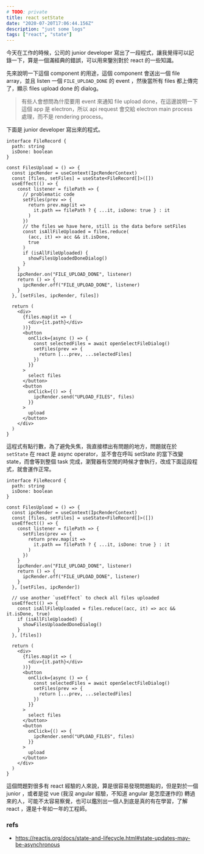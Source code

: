 ```yaml
---
# TODO: private
title: react setState
date: "2020-07-20T17:06:44.156Z"
description: "just some logs"
tags: ["react", "state"]
---
```


今天在工作的時候，公司的 junior developer 寫出了一段程式，讓我覺得可以記錄一下，算是一個滿經典的錯誤，可以用來鑒別對於 react 的一些知識。

先來說明一下這個 component 的用途，這個 component 會送出一個 file array，並且 listen 一個 `FILE_UPLOAD_DONE` 的 event ，然後當所有 files 都上傳完了，顯示 files upload done 的 dialog。

> 有些人會想問為什麼要用 event 來通知 file upload done，在這邊說明一下這個 app 是 electron，所以 api request 會交給 electron main process 處理，而不是 rendering process。

下面是 junior developer 寫出來的程式。

```tsx
interface FileRecord {
  path: string
  isDone: boolean
}

const FilesUpload = () => {
  const ipcRender = useContext(IpcRenderContext)
  const [files, setFiles] = useState<FileRecord[]>([])
  useEffect(() => {
    const listener = filePath => {
      // problematic code
      setFiles(prev => {
        return prev.map(it =>
          it.path == filePath ? { ...it, isDone: true } : it
        )
      })
      // the files we have here, still is the data before setFiles
      const isAllFileUploaded = files.reduce(
        (acc, it) => acc && it.isDone,
        true
      )
      if (isAllFileUploaded) {
        showFilesUploadedDoneDialog()
      }
    }
    ipcRender.on("FILE_UPLOAD_DONE", listener)
    return () => {
      ipcRender.off("FILE_UPLOAD_DONE", listener)
    }
  }, [setFiles, ipcRender, files])

  return (
    <div>
      {files.map(it => (
        <div>{it.path}</div>
      ))}
      <button
        onClick={async () => {
          const selectedFiles = await openSelectFileDialog()
          setFiles(prev => {
            return [...prev, ...selectedFiles]
          })
        }}
      >
        select files
      </button>
      <button
        onClick={() => {
          ipcRender.send("UPLOAD_FILES", files)
        }}
      >
        upload
      </button>
    </div>
  )
}
```

這程式有點行數，為了避免失焦，我直接標出有問題的地方，問題就在於 `setState` 在 react 是 async operator，並不會在呼叫 setState 的當下改變 state，而會等到整個 task 完成，瀏覽器有空閒的時候才會執行，改成下面這段程式，就會運作正常。

```tsx
interface FileRecord {
  path: string
  isDone: boolean
}

const FilesUpload = () => {
  const ipcRender = useContext(IpcRenderContext)
  const [files, setFiles] = useState<FileRecord[]>([])
  useEffect(() => {
    const listener = filePath => {
      setFiles(prev => {
        return prev.map(it =>
          it.path == filePath ? { ...it, isDone: true } : it
        )
      })
    }
    ipcRender.on("FILE_UPLOAD_DONE", listener)
    return () => {
      ipcRender.off("FILE_UPLOAD_DONE", listener)
    }
  }, [setFiles, ipcRender])

  // use another `useEffect` to check all files uploaded
  useEffect(() => {
    const isAllFileUploaded = files.reduce((acc, it) => acc && it.isDone, true)
    if (isAllFileUploaded) {
      showFilesUploadedDoneDialog()
    }
  }, [files])

  return (
    <div>
      {files.map(it => (
        <div>{it.path}</div>
      ))}
      <button
        onClick={async () => {
          const selectedFiles = await openSelectFileDialog()
          setFiles(prev => {
            return [...prev, ...selectedFiles]
          })
        }}
      >
        select files
      </button>
      <button
        onClick={() => {
          ipcRender.send("UPLOAD_FILES", files)
        }}
      >
        upload
      </button>
    </div>
  )
}
```

這個問題對很多有 react 經驗的人來說，算是很容易發現問題點的，但是對於一個 junior ，或者是從 vue (我沒 angular 經驗，不知道 angular 是怎麼運作的) 轉過來的人，可能不太容易察覺，也可以鑑別出一個人到底是真的有在學習，了解 react ，還是十年如一年的工程師。

### refs

- https://reactjs.org/docs/state-and-lifecycle.html#state-updates-may-be-asynchronous
